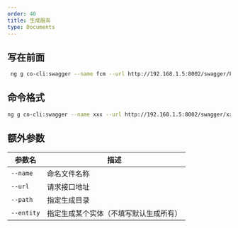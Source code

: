 ```yaml
---
order: 40
title: 生成服务
type: Documents
---
```


## 写在前面

```bash
 ng g co-cli:swagger --name fcm --url http://192.168.1.5:8002/swagger/FCM/swagger.json --path xxx --entity Settings
```

## 命令格式

```bash
ng g co-cli:swagger --name xxx --url http://192.168.1.5:8002/swagger/xxx/swagger.json
```

## 额外参数

| 参数名               | 描述                                                   |
| -------------------  | ----------------------------------------------------- |
| `--name`             | 命名文件名称                                           |
| `--url`              | 请求接口地址                                           |
| `--path`             | 指定生成目录                                           |
| `--entity`           |  指定生成某个实体（不填写默认生成所有）                  |